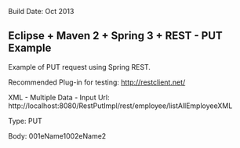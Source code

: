 Build Date: Oct 2013

Eclipse + Maven 2 + Spring 3 + REST - PUT Example
---------------------------------------------------

Example of PUT request using Spring REST.

Recommended Plug-in for testing: http://restclient.net/

XML - Multiple Data - Input 
Url: http://localhost:8080/RestPutImpl/rest/employee/listAllEmployeeXML

Type: PUT

Body: <EMPLOYEELIST><EMPLOYEE><EMPLOYEE-ID>001</EMPLOYEE-ID><EMPLOYEE-NAME>eName1</EMPLOYEE-NAME></EMPLOYEE><EMPLOYEE><EMPLOYEE-ID>002</EMPLOYEE-ID><EMPLOYEE-NAME>eName2</EMPLOYEE-NAME></EMPLOYEE></EMPLOYEELIST> 
